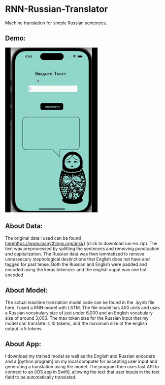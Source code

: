 # RNN-Russian-Translator
Machine translation for simple Russian sentences. 
## Demo:
<img src="demoTranslateApp.gif" width=300>

## About Data:
The original data I used can be found [here](https://www.manythings.org/anki/)https://www.manythings.org/anki/) (click to download rus-en.zip). The text was preprocessed by splitting the sentences and removing punctuation and capitalization. The Russian data was then lemmatized to remove unnessecary mophological destinctions that English does not have and tagged for past tense. Both the Russian and English were padded and encoded using the keras tokenizer and the english ouput was one hot encoded
## About Model:
The actual machine translation model code can be found in the .ipynb file here. 
I used a RNN model with LSTM. The file model has 400 units and uses a Russian vocabulary size of just under 6,000 and an English vocabulary size of around 3,000. The max token size for the Russian input that my model can translate is 10 tokens, and the maximum size of the english output is 5 tokens. 
## About App: 
I download my trained model as well as the English and Russian encoders and a [python program] on my local computer for accepting user input and generating a translation using the model. The program then uses fast API to connect to an [iOS app in Swift], allowing the text that user inputs in the text field to be automatically translated. 

